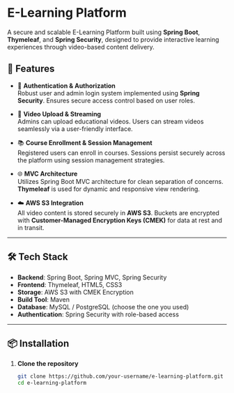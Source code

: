 # E-Learning Platform

A secure and scalable E-Learning Platform built using **Spring Boot**, **Thymeleaf**, and **Spring Security**, designed to provide interactive learning experiences through video-based content delivery.

## 🚀 Features

- 🔐 **Authentication & Authorization**  
  Robust user and admin login system implemented using **Spring Security**. Ensures secure access control based on user roles.

- 🎥 **Video Upload & Streaming**  
  Admins can upload educational videos. Users can stream videos seamlessly via a user-friendly interface.

- 📚 **Course Enrollment & Session Management**  
  Registered users can enroll in courses. Sessions persist securely across the platform using session management strategies.

- 🌐 **MVC Architecture**  
  Utilizes Spring Boot MVC architecture for clean separation of concerns. **Thymeleaf** is used for dynamic and responsive view rendering.

- ☁️ **AWS S3 Integration**  
  All video content is stored securely in **AWS S3**. Buckets are encrypted with **Customer-Managed Encryption Keys (CMEK)** for data at rest and in transit.

---

## 🛠️ Tech Stack

- **Backend**: Spring Boot, Spring MVC, Spring Security  
- **Frontend**: Thymeleaf, HTML5, CSS3  
- **Storage**: AWS S3 with CMEK Encryption  
- **Build Tool**: Maven  
- **Database**: MySQL / PostgreSQL (choose the one you used)  
- **Authentication**: Spring Security with role-based access

---

## 📦 Installation

1. **Clone the repository**
   ```bash
   git clone https://github.com/your-username/e-learning-platform.git
   cd e-learning-platform

